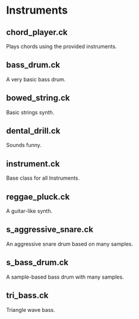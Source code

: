 # Instruments
## chord_player.ck
Plays chords using the provided instruments.
## bass_drum.ck
A very basic bass drum.
## bowed_string.ck
Basic strings synth.
## dental_drill.ck
Sounds funny.
## instrument.ck
Base class for all Instruments.
## reggae_pluck.ck
A guitar-like synth.
## s_aggressive_snare.ck
An aggressive snare drum based on many samples.
## s_bass_drum.ck
A sample-based bass drum with many samples.
## tri_bass.ck
Triangle wave bass.
